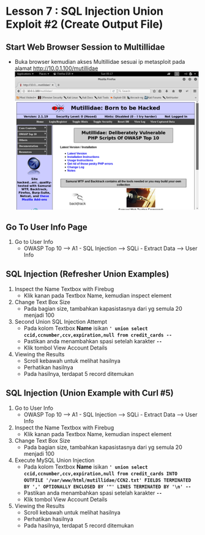 # Lesson 7 : SQL Injection Union Exploit #2 (Create Output File)

## Start Web Browser Session to Multillidae
- Buka browser kemudian akses Multillidae sesuai ip metasploit pada alamat http://10.0.1.100/mutillidae
![alt text](https://github.com/luqmanahmads/laporan-pksj/blob/master/assets/lesson_6/1/start_browser.png "Home page")

## Go To User Info Page
1. Go to User Info
   - OWASP Top 10 --> A1 - SQL Injection --> SQLi - Extract Data --> User Info 

## SQL Injection (Refresher Union Examples)
1. Inspect the Name Textbox with Firebug
   - Klik kanan pada Textbox Name, kemudian inspect element
2. Change Text Box Size
   - Pada bagian size, tambahkan kapasistasnya dari yg semula 20 menjadi 100
3. Second Union SQL Injection Attempt
   - Pada kolom Textbox **Name** isikan **`' union select ccid,ccnumber,ccv,expiration,null from credit_cards -- `**
   - Pastikan anda menambahkan spasi setelah karakter **`--`**
   - Klik tombol View Account Details
4. Viewing the Results
	- Scroll kebawah untuk melihat hasilnya
	- Perhatikan hasilnya
	- Pada hasilnya, terdapat 5 record ditemukan

## SQL Injection (Union Example with Curl #5)
1. Go to User Info
   - OWASP Top 10 --> A1 - SQL Injection --> SQLi - Extract Data --> User Info 
2. Inspect the Name Textbox with Firebug
   - Klik kanan pada Textbox Name, kemudian inspect element
3. Change Text Box Size
   - Pada bagian size, tambahkan kapasistasnya dari yg semula 20 menjadi 100
4. Execute MySQL Union Injection
   - Pada kolom Textbox **Name** isikan **`' union select ccid,ccnumber,ccv,expiration,null from credit_cards INTO OUTFILE '/var/www/html/mutillidae/CCN2.txt' FIELDS TERMINATED BY ',' OPTIONALLY ENCLOSED BY '"' LINES TERMINATED BY '\n' -- `**
   - Pastikan anda menambahkan spasi setelah karakter **`--`**
   - Klik tombol View Account Details
5. Viewing the Results
	- Scroll kebawah untuk melihat hasilnya
	- Perhatikan hasilnya
	- Pada hasilnya, terdapat 5 record ditemukan